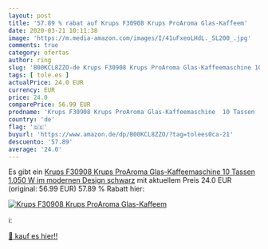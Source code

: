 ```yaml
---
layout: post
title: '57.89 % rabat auf Krups F30908 Krups ProAroma Glas-Kaffeem'
date: 2020-03-21 10:11:38
image: 'https://m.media-amazon.com/images/I/41uFxeoLHdL._SL200_.jpg'
comments: true
category: ofertas
author: ring
slug: 'B00KCL8ZZO-de Krups F30908 Krups ProAroma Glas-Kaffeemaschine 10 Tassen...'
tags: [ tole.es ]
actualPrice: 24.0 EUR
currency: EUR
price: 24.0
comparePrice: 56.99 EUR
prodname: 'Krups F30908 Krups ProAroma Glas-Kaffeemaschine  10 Tassen  1.050 W im modernen Design  schwarz'
country: 'de'
flag: '🇩🇪'
buyurl: 'https://www.amazon.de/dp/B00KCL8ZZO/?tag=tolees0ca-21'
descuento: '57.89'
average: '24.0'
---
```


Es gibt ein [Krups F30908 Krups ProAroma Glas-Kaffeemaschine  10 Tassen  1.050 W im modernen Design  schwarz](https://www.amazon.de/dp/B00KCL8ZZO/?tag=tolees0ca-21) mit aktuellem Preis 24.0 EUR (original: 56.99 EUR) 57.89 % Rabatt hier:

[![Krups F30908 Krups ProAroma Glas-Kaffeem](https://m.media-amazon.com/images/I/41uFxeoLHdL._SL200_.jpg)](https://www.amazon.de/dp/B00KCL8ZZO/?tag=tolees0ca-21)

ℹ️:


[🛒 kauf es hier!!](https://www.amazon.de/dp/B00KCL8ZZO/?tag=tolees0ca-21)
